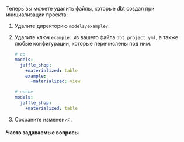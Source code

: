 Теперь вы можете удалить файлы, которые dbt создал при инициализации проекта:

1. Удалите директорию `models/example/`.
2. Удалите ключ `example:` из вашего файла `dbt_project.yml`, а также любые конфигурации, которые перечислены под ним.

    <File name='dbt_project.yml'>

    ```yaml
    # до
    models:
      jaffle_shop:
        +materialized: table
        example:
          +materialized: view
    ```

    </File>

    <File name='dbt_project.yml'>

    ```yaml
    # после
    models:
      jaffle_shop:
        +materialized: table
    ```

    </File>

3. Сохраните изменения.

#### Часто задаваемые вопросы

<FAQ path="Models/removing-deleted-models" />
<FAQ path="Troubleshooting/unused-model-configurations" />